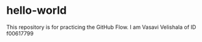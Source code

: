 # hello-world
This repository is for practicing the GitHub Flow.
I am Vasavi Velishala of ID f00617799
